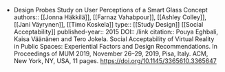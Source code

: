 - Design Probes Study on User Perceptions of a Smart Glass Concept
  authors:: [[Jonna Häkkilä]], [[Farnaz Vahabpour]], [[Ashley Colley]], [[Jani Väyrynen]], [[Timo Koskela]]
  type:: [[Study Design]] [[Social Acceptability]] 
  published-year:: 2015
  DOI:: /link 
  citation:: Pouya Eghbali, Kaisa Väänänen and Tero Jokela. Social Acceptability of Virtual Reality in Public Spaces: Experiential Factors and Design Recommendations. In Proceedings of MUM 2019, November 26–29, 2019, Pisa, Italy. ACM, New York, NY, USA, 11 pages. https://doi.org/10.1145/3365610.3365647